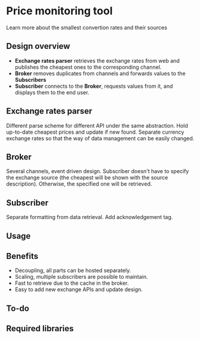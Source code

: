 # Price monitoring tool
Learn more about the smallest convertion rates and their sources
## Design overview
- **Exchange rates parser** retrieves the exchange rates from web and publishes the cheapest ones to the corresponding channel. 
- **Broker** removes duplicates from channels and forwards values to the **Subscribers**
- **Subscriber** connects to the **Broker**, requests values from it, and displays them to the end user. 
## Exchange rates parser
Different parse scheme for different API under the same abstraction. Hold up-to-date cheapest prices and update if new found. Separate currency exchange rates so that the way of data management can be easily changed. 
## Broker
Several channels, event driven design. Subscriber doesn't have to specify the exchange source (the cheapest will be shown with the source description). Otherwise, the specified one will be retrieved. 
## Subscriber
Separate formatting from data retrieval. Add acknowledgement tag.
## Usage
## Benefits
- Decoupling, all parts can be hosted separately. 
- Scaling, multiple subscribers are possible to maintain. 
- Fast to retrieve due to the cache in the broker. 
- Easy to add new exchange APIs and update design.
## To-do
## Required libraries